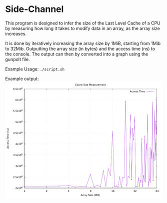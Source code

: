 # Side-Channel
This program is designed to infer the size of the Last Level Cache of a CPU by measuring how long it takes to modify data in an array, as the array size increases.

It is done by iteratively increasing the array size by 1MiB, starting from 1Mib to 32Mib. Outputting the array size (in bytes) and the access time (ns) to the console.
The output can then by converted into a graph using the gunpolt file.

Example Usage: 
` ./script.sh `

Example output:
![Alt text](./graph.png "Cache Size Measurement")
